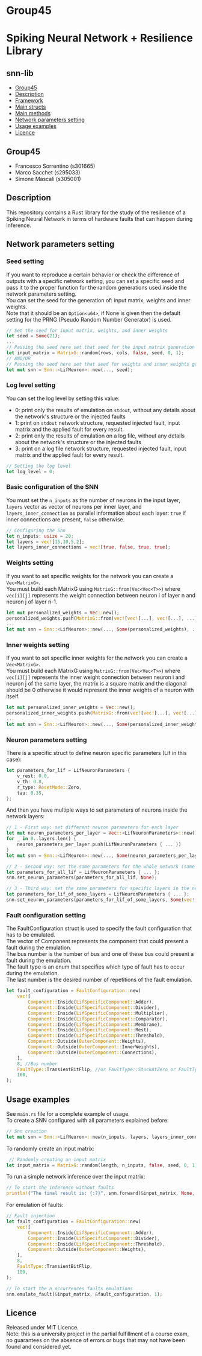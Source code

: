 # Group45

# Spiking Neural Network + Resilience Library
## snn-lib

- [Group45](#group45)
- [Description](#description)
- [Framework](#framework)
- [Main structs](#main-structures)
- [Main methods](#main-methods)
- [Network parameters setting](#network-parameters-setting)
- [Usage examples](#usage-examples)
- [Licence](#licence)

## Group45
- Francesco Sorrentino (s301665)
- Marco Sacchet (s295033)
- Simone Mascali (s305001)

## Description
This repository contains a Rust library for the study of the resilience of a Spiking Neural Network in terms of hardware faults that can happen during inference.

## Network parameters setting
### Seed setting
If you want to reproduce a certain behavior or check the difference of outputs with a specific network setting, 
you can set a specific seed and pass it to the proper function for the random generations used inside the network parameters setting.\
You can set the seed for the generation of: input matrix, weights and inner weights.\
Note that it should be an ```Option<u64>```, if None is given then the default setting for the PRNG (Pseudo Random Number Generator) is used.

```rust
// Set the seed for input matrix, weights, and inner weights 
let seed = Some(21);
...
// Passing the seed here set that seed for the input matrix generation
let input_matrix = MatrixG::random(rows, cols, false, seed, 0, 1);
// AND/OR
// Passing the seed here set that seed for weights and inner weights generation.
let mut snn = Snn::<LifNeuron>::new(..., seed);
```

### Log level setting
You can set the log level by setting this value:
- 0: print only the results of emulation on `stdout`, without any details about the network's structure or the injected faults
- 1: print on `stdout` network structure, requested injected fault, input matrix and the applied fault for every result.
- 2: print only the results of emulation on a log file, without any details about the network's structure or the injected faults
- 3: print on a log file network structure, requested injected fault, input matrix and the applied fault for every result.
```rust
// Setting the log level
let log_level = 0;
```

### Basic configuration of the SNN
You must set the ```n_inputs``` as the number of neurons in the input layer, ```layers``` vector as vector of neurons per inner layer, and ```layers_inner_connection``` as parallel information about each layer:
```true``` if inner connections are present, ```false``` otherwise.
```rust
// Configuring the Snn
let n_inputs: usize = 20;
let layers = vec![15,10,5,2];
let layers_inner_connections = vec![true, false, true, true];
```

### Weights setting
If you want to set specific weights for the network you can create a ```Vec<MatrixG>```.\
You must build each MatrixG using ```MatrixG::from(Vec<Vec<T>>```) where ```vec[i][j]``` represents the weight connection between neuron i of layer n and neuron j of layer n-1.
```rust
let mut personalized_weights = Vec::new();
personalized_weights.push(MatrixG::from(vec![vec![...], vec![...], ...]));
...
let mut snn = Snn::<LifNeuron>::new(..., Some(personalized_weights), ...);
```

### Inner weights setting
If you want to set specific inner weights for the network you can create a ```Vec<MatrixG>```.\
You must build each MatrixG using ```MatrixG::from(Vec<Vec<T>>```) where ```vec[i][j]``` represents the inner weight connection between neuron i and neuron j of the same layer,
the matrix is a square matrix and the diagonal should be 0 otherwise it would represent the inner weights of a neuron with itself.
```rust
let mut personalized_inner_weights = Vec::new();
personalized_inner_weights.push(MatrixG::from(vec![vec![...], vec![...], ...]));
...
let mut snn = Snn::<LifNeuron>::new(..., Some(personalized_inner_weights), ...);
```

### Neuron parameters setting
There is a specific struct to define neuron specific parameters (Lif in this case):

```rust
let parameters_for_lif = LifNeuronParameters {
    v_rest: 0.0,
    v_th: 0.8,
    r_type: ResetMode::Zero,
    tau: 0.35,
};
```

And then you have multiple ways to set parameters of neurons inside the network layers:

```rust
// 1 - First way: set different neuron parameters for each layer
let mut neuron_parameters_per_layer = Vec::<LifNeuronParameters>::new();
for _ in 0..layers.len() {
    neuron_parameters_per_layer.push(LifNeuronParameters { ... })
}
let mut snn = Snn::<LifNeuron>::new(..., Some(neuron_parameters_per_layer), ...);

// 2 - Second way: set the same parameters for the whole network (same neuron parameters for all layers)
let parameters_for_all_lif = LifNeuronParameters { ... };
snn.set_neuron_parameters(parameters_for_all_lif, None);

// 3 - Third way: set the same parameters for specific layers in the network (specified by a vector of layer indexes)
let parameters_for_lif_of_some_layers = LifNeuronParameters { ... };
snn.set_neuron_parameters(parameters_for_lif_of_some_layers, Some(vec![...]));
```
### Fault configuration setting
The FaultConfiguration struct is used to specify the fault configuration that has to be emulated.\
The vector of Component represents the component that could present a fault during the emulation.\
The bus number is the number of bus and one of these bus could present a fault during the emulation.\
The fault type is an enum that specifies which type of fault has to occur during the emulation.\
The last number is the desired number of repetitions of the fault emulation. 

```rust
let fault_configuration = FaultConfiguration::new(
    vec![
        Component::Inside(LifSpecificComponent::Adder),
        Component::Inside(LifSpecificComponent::Divider),
        Component::Inside(LifSpecificComponent::Multiplier),
        Component::Inside(LifSpecificComponent::Comparator),
        Component::Inside(LifSpecificComponent::Membrane),
        Component::Inside(LifSpecificComponent::Rest),
        Component::Inside(LifSpecificComponent::Threshold),
        Component::Outside(OuterComponent::Weights),
        Component::Outside(OuterComponent::InnerWeights),
        Component::Outside(OuterComponent::Connections),
    ],
    8, //Bus number
    FaultType::TransientBitFlip, //or FaultType::StuckAtZero or FaultType::StuckAtOne 
    100,
);
```

## Usage examples
See ```main.rs``` file for a complete example of usage.\
To create a SNN configured with all parameters explained before:

```rust
// Snn creation
let mut snn = Snn::<LifNeuron>::new(n_inputs, layers, layers_inner_connections, Some(neuron_parameters_per_layer), Some(personalized_weights), Some(personalized_inner_weights), seed);
```

To randomly create an input matrix:
```rust
 // Randomly creating an input matrix
let input_matrix = MatrixG::random(length, n_inputs, false, seed, 0, 1);
```

To run a simple network inference over the input matrix:

```rust
// To start the inference without faults
println!("The final result is: {:?}", snn.forward(&input_matrix, None, log_level, None));
```

For emulation of faults:

```rust
// Fault injection
let fault_configuration = FaultConfiguration::new(
    vec![
        Component::Inside(LifSpecificComponent::Adder),
        Component::Inside(LifSpecificComponent::Divider),
        Component::Inside(LifSpecificComponent::Threshold),
        Component::Outside(OuterComponent::Weights),
    ],
    8,
    FaultType::TransientBitFlip,
    100,
);

// To start the n_occurrences faults emulations
snn.emulate_fault(&input_matrix, &fault_configuration, 1);
```

###

## Licence
Released under MIT Licence.\
Note: this is a university project in the partial fulfillment of a course exam, no guarantees on the absence of errors or bugs that may not have been found and considered yet.
